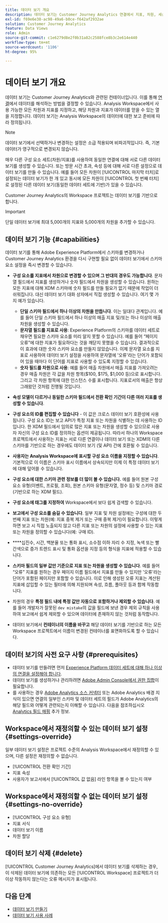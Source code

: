 ```yaml
---
title: 데이터 보기 개요
description: 데이터 보기는 Customer Journey Analytics 연결에서 지표, 차원, 세션 등과 같은 데이터 요소를 해석하는 방법을 지정합니다.
exl-id: f69e6e38-ac98-49a6-b0ce-f642af2932ae
solution: Customer Journey Analytics
feature: Data Views
role: Admin
source-git-commit: c1e6279d8e2f0b31a82c2588fce8b3c2e614e440
workflow-type: tm+mt
source-wordcount: '1106'
ht-degree: 95%

---
```


# 데이터 보기 개요

데이터 보기는 Customer Journey Analytics와 관련된 컨테이너입니다. 이를 통해 [연결](/help/connections/create-connection.md)에서 데이터를 해석하는 방법을 결정할 수 있습니다. Analysis Workspace에서 사용 가능한 모든 차원과 지표를 지정하고, 해당 차원과 지표가 데이터를 얻을 수 있는 열을 지정합니다. 데이터 보기는 Analysis Workspace의 데이터에 대한 보고 준비에 따라 정의됩니다.

>[!NOTE]
>
>데이터 보기에서 선택하거나 변경하는 설정은 소급 적용되며 비파괴적입니다. 즉, 기본 데이터가 영구적으로 변경되지 않습니다.

매우 다른 구성 요소 세트(차원/지표)를 사용하여 동일한 연결에 대해 서로 다른 데이터 보기를 생성할 수 있습니다. 또는 방문 시간 초과, 속성 등에 대해 서로 다른 설정으로 데이터 보기를 만들 수 있습니다. 예를 들어 모든 차원이 [!UICONTROL 마지막 터치]로 설정되는 데이터 보기가 한 개 있고 동시에 모든 차원이 [!UICONTROL 첫 번째 터치]로 설정된 다른 데이터 보기(동일한 데이터 세트에 기반)가 있을 수 있습니다.

Customer Journey Analytics의 Workspace 프로젝트는 데이터 보기를 기반으로 합니다.

>[!IMPORTANT]
>
>단일 데이터 보기에 최대 5,000개의 지표와 5,000개의 차원을 추가할 수 있습니다.

## 데이터 보기 기능 {#capabilities}

데이터 보기를 통해 Adobe Experience Platform에서 스키마를 변경하거나 Customer Journey Analytics 환경을 다시 구현할 필요 없이 데이터 보기에서 스키마 요소 설정을 즉시 변경할 수 있습니다.

* **구성 요소를 지표에서 차원으로 변경할 수 있으며 그 반대의 경우도 가능합니다**. 문자열 필드에서 지표를 생성하거나 숫자 필드에서 차원을 생성할 수 있습니다. 원하는 모든 지표에 대해 XDM 스키마에 숫자 필드를 만들 필요가 없기 때문에 작업이 더 쉬워집니다. 대신 데이터 보기 대화 상자에서 직접 생성할 수 있습니다. 여기 몇 가지 예가 있습니다.
   * **단일 스키마 필드에서 하나 이상의 차원을 만듭니다**. 이는 일대다 관계입니다. 예를 들어 단일 스키마 필드에서 하나 이상의 매출 지표 및/또는 하나 이상의 매출 차원을 생성할 수 있습니다.
   * **문자열 필드를 지표로 사용**: Experience Platform의 스키마를 데이터 세트로 채우면 필요한 스키마 요소를 미리 알지 못할 수 있습니다. 예를 들어 “페이지 오류”에 대한 지표가 필요하다는 것을 깨닫지 못했을 수 있습니다. 결과적으로 이 효과에 대한 숫자 스키마 요소를 만들지 않았습니다. 이제 문자열 요소를 지표로 사용하여 데이터 보기 설정을 사용하여 문자열에 &#39;오류&#39;라는 단어가 포함되어 있을 때마다 이 단어를 지표로 사용할 수 있도록 지정할 수 있습니다.
   * **숫자 필드를 차원으로 사용**: 예를 들어 매출 차원에서 매출 지표를 가져오려는 경우 매출 차원은 각 값을 차원 항목($100, $175, $1,000 등)으로 표시합니다. 그리고 각 차원 항목에 대한 인스턴스 수를 표시합니다. 지표로서의 매출은 항상 그래왔던 것처럼 진행될 것입니다.

* **속성 모델이 다르거나 동일한 스키마 필드에서 전환 확인 기간이 다른 여러 지표를 생성할 수 있습니다**.

* **구성 요소의 ID를 편집할 수 있습니다** - 이 값은 크로스 데이터 보기 호환성에 사용됩니다. 구성 요소 ID는 보고 API가 특정 지표 또는 차원을 식별하는 데 사용하는 ID입니다. 한 XDM 필드에서 임의로 많은 지표 또는 차원을 생성할 수 있으므로 사용자 자신의 구성 요소 ID를 정의하는 옵션이 제공됩니다. 따라서 하나의 Workspace 프로젝트에서 사용하는 지표는 서로 다른 연결이나 데이터 보기 또는 XDM의 다른 스키마를 기반으로 하는 경우에도 데이터 보기 (및 API) 간에 호환될 수 있습니다.

* **사용자는 Analysis Workspace에 표시할 구성 요소 이름을 지정할 수 있습니다**. 기본적으로 이 이름은 스키마 표시 이름에서 상속되지만 이제 이 특정 데이터 보기에 대해 덮어쓸 수 있습니다.

* **구성 요소에 대한 스키마 관련 정보를 더 많이 볼 수 있습니다.** 예를 들어 원본 구성 요소 유형(이벤트, 프로필, 조회), 원본 스키마 유형(문자열, 정수 등) 및 스키마 경로(기반으로 하는 XDM 필드).

* **구성 요소에 태그를 지정하여** Workspace에서 보다 쉽게 검색할 수 있습니다.

* **보고에서 구성 요소를 숨길 수 있습니다**. 일부 지표 및 차원 설정에는 구성에 대한 두 번째 지표 또는 차원(예: 지표 중복 제거 또는 구매 중복 제거)이 필요합니다. 이렇게 하면 보고 시 직접 노출되지 않고 다른 지표 또는 차원의 설정에 사용할 수 있는 지표 또는 차원을 정의할 수 있습니다(예: 구매 ID).

* ****&#x200B;십진수, 시간, 백분율 또는 통화 표시, 소수점 이하 자리 수 지정, 녹색 또는 빨간색으로 증가 트렌드 표시 및 통화 옵션을 지정 등의 형식을 지표에 적용할 수 있습니다.

* **스키마 필드의 일부 값만 기준으로 지표 또는 차원을 생성할 수 있습니다**. 예를 들어 “오류” 지표를 원하는 경우 페이지 이름 필드에서 지표를 만들 수 있지만 &#39;오류&#39;라는 단어가 포함된 페이지만 포함할 수 있습니다. 이로 인해 생성된 오류 지표는 계산된 지표에 삽입할 수 있는 필터에 의해 지원되며 속성, 흐름, 폴아웃 등과 함께 작동합니다.

* 차원의 경우 **특정 필드 내에 특정 값만 자동으로 포함하거나 제외할 수 있습니다**. 예를 들어 개발자가 잘못된 `dev mistake`의 값을 필드에 보낸 경우 제외 규칙을 사용하여 보고에서 쉽게 제외할 수 있으며 데이터에 존재하지 않는 것처럼 동작합니다.

* 데이터 보기에서 **컨테이너의 이름을 바꾸고** 해당 데이터 보기를 기반으로 하는 모든 Workspace 프로젝트에서 이름이 변경된 컨테이너를 표면화하도록 할 수 있습니다.

## 데이터 보기의 사전 요구 사항 {#prerequisites}

* 데이터 보기를 만들려면 먼저 [Experience Platform 데이터 세트에 대해 하나 이상의 연결을 설정해야 합니다](/help/connections/create-connection.md).
* 데이터 보기를 생성하거나 관리하려면 [Adobe Admin Console에서 권한 집합](https://experienceleague.adobe.com/docs/analytics-platform/using/cja-overview/cja-overview.html#admin-access-permissions)이 필요합니다.
* 를 사용하는 경우 [Adobe Analytics 소스 커넥터](/help/data-ingestion/analytics.md) 또는 Adobe Analytics 배경 지식이 있으면 연결의 일부인 스키마 및 데이터 세트의 필드가 Adobe Analytics의 해당 필드와 어떻게 관련되는지 이해할 수 있습니다. 다음을 참조하십시오 [Analytics 필드 매핑](https://experienceleague.adobe.com/docs/experience-platform/sources/connectors/adobe-applications/mapping/analytics.html?lang=ko) 추가 정보.

## Workspace에서 재정의할 수 있는 데이터 보기 설정 {#settings-override}

일부 데이터 보기 설정은 프로젝트 수준의 Analysis Workspace에서 재정의할 수 있으며, 다른 설정은 재정의할 수 없습니다.

* [!UICONTROL 전환 확인 기간]
* 지표 속성
* 사용자가 보고서에서 [!UICONTROL 값 없음] 라인 항목을 볼 수 있는지 여부

## Workspace에서 재정의할 수 없는 데이터 보기 설정 {#settings-no-override}

* [!UICONTROL 구성 요소 유형]
* 지표 서식
* 데이터 보기 이름
* 차원 할당

## 데이터 보기 삭제 {#delete}

[!UICONTROL Customer Journey Analytics]에서 데이터 보기를 삭제하는 경우, 이 삭제된 데이터 보기에 의존하는 모든 [!UICONTROL Workspace] 프로젝트가 더 이상 작동하지 않는다는 오류 메시지가 표시됩니다.

## 다음 단계

* [데이터 보기 만들기](/help/data-views/create-dataview.md)
* [데이터 보기 사용 사례](/help/use-cases/data-views/data-views-usecases.md)
